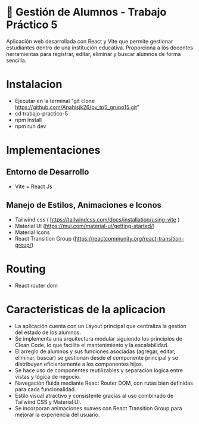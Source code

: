 # 📘 Gestión de Alumnos - Trabajo Práctico 5

Aplicación web desarrollada con React y Vite que permite gestionar estudiantes dentro de una institución educativa. Proporciona a los docentes herramientas para registrar, editar, eliminar y buscar alumnos de forma sencilla.


# Instalacion
- Ejecutar en la terminal "git clone https://github.com/Anahisjk26/pv_tp5_grupo15.git"
- cd trabajo-practico-5
- npm install
- npm run dev

# Implementaciones
## Entorno de Desarrollo
- Vite + React Js
## Manejo de Estilos, Animaciones e Iconos
- Tailwind css ( https://tailwindcss.com/docs/installation/using-vite )
- Material UI (https://mui.com/material-ui/getting-started/)
- Material Icons
- React Transition Group (https://reactcommunity.org/react-transition-group/)
# Routing
- React router dom

# Caracteristicas de la aplicacion 
- La aplicación cuenta con un Layout principal que centraliza la gestión del estado de los alumnos.
- Se implementa una arquitectura modular siguiendo los principios de Clean Code, lo que facilita el mantenimiento y la escalabilidad.
- El arreglo de alumnos y sus funciones asociadas (agregar, editar, eliminar, buscar) se gestionan desde el componente principal y se distribuyen eficientemente a los componentes hijos.
- Se hace uso de componentes reutilizables y separación lógica entre vistas y lógica de negocio.
- Navegación fluida mediante React Router DOM, con rutas bien definidas para cada funcionalidad.
- Estilo visual atractivo y consistente gracias al uso combinado de Tailwind CSS y Material UI.
- Se incorporan animaciones suaves con React Transition Group para mejorar la experiencia del usuario.
